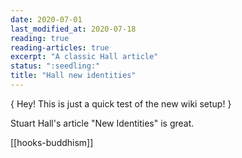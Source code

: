 ```yaml
---
date: 2020-07-01
last_modified_at: 2020-07-18
reading: true
reading-articles: true
excerpt: "A classic Hall article"
status: ":seedling:"
title: "Hall new identities"
---
```

{ Hey! This is just a quick test of the new wiki setup! }  

Stuart Hall's article "New Identities" is great.  

[[hooks-buddhism]]  